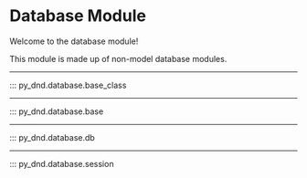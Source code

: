 # Database Module

Welcome to the database module!

This module is made up of non-model database modules.
___
::: py_dnd.database.base_class
___
::: py_dnd.database.base
___
::: py_dnd.database.db
___
::: py_dnd.database.session
